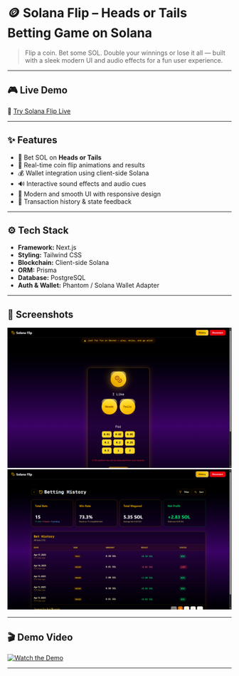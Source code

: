 # 🪙 Solana Flip – Heads or Tails Betting Game on Solana

> Flip a coin. Bet some SOL. Double your winnings or lose it all — built with a sleek modern UI and audio effects for a fun user experience.

---

## 🎮 Live Demo

🎲 [Try Solana Flip Live](https://solana-flip-teal.vercel.app/)  

---

## ✨ Features

- 🎰 Bet SOL on **Heads or Tails**
- 🔄 Real-time coin flip animations and results
- 💰 Wallet integration using client-side Solana
- 🔊 Interactive sound effects and audio cues
- 🎨 Modern and smooth UI with responsive design
- 💼 Transaction history & state feedback

---

## ⚙️ Tech Stack

- **Framework:** Next.js
- **Styling:** Tailwind CSS
- **Blockchain:** Client-side Solana
- **ORM:** Prisma
- **Database:** PostgreSQL
- **Auth & Wallet:** Phantom / Solana Wallet Adapter

---

## 📸 Screenshots

![demo-1](image.png)
![demo-2](image-1.png)

---

## 🎬 Demo Video

[![Watch the Demo](https://img.youtube.com/vi/bMx2Nu2sm1c/0.jpg)](https://youtu.be/bMx2Nu2sm1c)

---
